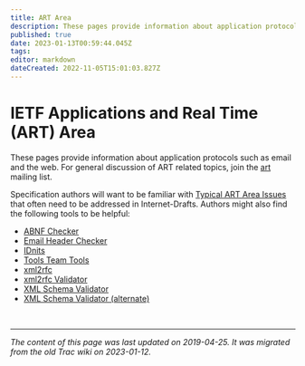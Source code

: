 ```yaml
---
title: ART Area
description: These pages provide information about application protocols such as email and the web.
published: true
date: 2023-01-13T00:59:44.045Z
tags: 
editor: markdown
dateCreated: 2022-11-05T15:01:03.827Z
---
```


# IETF Applications and Real Time (ART) Area

These pages provide information about application protocols such as email and the web. For general discussion of ART related topics, join the [art](https://www.ietf.org/mailman/listinfo/art) mailing list.

Specification authors will want to be familiar with [Typical ART Area Issues](/group/art/TypicalARTAreaIssues) that often need to be addressed in Internet-Drafts. Authors might also find the following tools to be helpful:

- [ABNF Checker](http://tools.ietf.org/tools/bap/abnf.cgi)
- [Email Header Checker](http://tools.ietf.org/tools/msglint/)
- [IDnits](http://tools.ietf.org/tools/idnits/)
- [Tools Team Tools](http://tools.ietf.org/inventory/verif-tools)
- [xml2rfc](http://xml.resource.org/)
- [xml2rfc Validator](http://fenron.net/~fenner/ietf/xml2rfc-valid/)
- [XML Schema Validator](http://www.w3.org/2001/03/webdata/xsv)
- [XML Schema Validator (alternate)](http://validate.openlaboratory.net/)


&nbsp;
&nbsp;
&nbsp;

---

*The content of this page was last updated on 2019-04-25. It was migrated from the old Trac wiki on 2023-01-12.*
